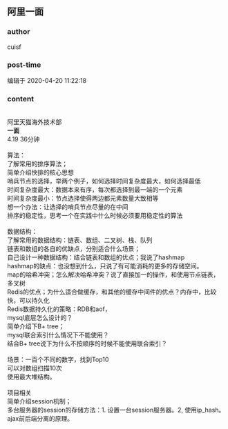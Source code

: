 ## 阿里一面
### author 
cuisf
### post-time 

编辑于  2020-04-20 11:22:18
### content 
<div class="post-topic-des nc-post-content">
 <div>
  <br/>
 </div>
 <div>
  阿里天猫海外技术部
 </div>
 <div>
  <span style="font-weight: bold;">
   一面
  </span>
 </div>
 <div>
  4.19 36分钟
 </div>
 <div>
  <br/>
 </div>
 <div>
  算法：
 </div>
 <div>
  了解常用的排序算法；
 </div>
 <div>
  简单介绍快排的核心思想
 </div>
 <div>
  哨兵节点的选择，举两个例子，如何选择时间复杂度最大，如何选择最低
 </div>
 <div>
  时间复杂度最大：数据本来有序，每次都选择到最一端的一个元素
 </div>
 <div>
  时间复杂度最小：节点选择使得两边都元素数量大致相等
 </div>
 <div>
  想一个办法：让选择的哨兵节点尽量的在中间
 </div>
 <div>
  排序的稳定性，思考一个在实践中什么时候必须要用稳定性的算法
 </div>
 <div>
  <br/>
 </div>
 <div>
  数据结构：
 </div>
 <div>
  了解常用的数据结构：链表、数组、二叉树、栈、队列
 </div>
 <div>
  链表和数组的各自的优缺点，分别适合什么场景；
 </div>
 <div>
  自己设计一种数据结构：结合链表和数组的优点；我说了hashmap
 </div>
 <div>
  hashmap的缺点：也没想到什么，只说了有可能消耗的更多的存储空间。
 </div>
 <div>
  map的哈希冲突；怎么解决哈希冲突？说了直接加一的操作，和使用节点链表，多叉树
 </div>
 <div>
  Redis的优点；为什么适合做缓存，和其他的缓存中间件的优点？内存中，比较快，可以持久化
 </div>
 <div>
  Redis数据持久化的策略：RDB和aof，
 </div>
 <div>
  mysql底层怎么设计的？
 </div>
 <div>
  简单介绍下B+ tree；
 </div>
 <div>
  mysql联合索引什么情况下不能使用？
 </div>
 <div>
  结合B+ tree说下为什么不按顺序的时候不能使用联合索引？
 </div>
 <div>
  <br/>
 </div>
 <div>
  场景：一百个不同的数字，找到Top10
 </div>
 <div>
  可以对数组扫描10次
 </div>
 <div>
  使用最大堆结构。
 </div>
 <div>
  <br/>
 </div>
 <div>
  项目相关
 </div>
 <div>
  简单介绍session机制；
 </div>
 <div>
  多台服务器的session的存储方法：1. 设置一台session服务器。2, 使用ip_hash。
 </div>
 <div>
  ajax前后端分离的原理。
 </div>
</div>
